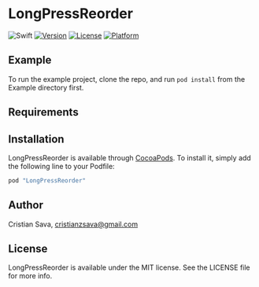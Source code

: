 # LongPressReorder

![Swift](https://img.shields.io/badge/Swift-3.0-brightgreen.svg)
[![Version](https://img.shields.io/cocoapods/v/LongPressReorder.svg?style=flat)](http://cocoapods.org/pods/LongPressReorder)
[![License](https://img.shields.io/cocoapods/l/LongPressReorder.svg?style=flat)](http://cocoapods.org/pods/LongPressReorder)
[![Platform](https://img.shields.io/cocoapods/p/LongPressReorder.svg?style=flat)](http://cocoapods.org/pods/LongPressReorder)

## Example

To run the example project, clone the repo, and run `pod install` from the Example directory first.

## Requirements

## Installation

LongPressReorder is available through [CocoaPods](http://cocoapods.org). To install
it, simply add the following line to your Podfile:

```ruby
pod "LongPressReorder"
```

## Author

Cristian Sava, cristianzsava@gmail.com

## License

LongPressReorder is available under the MIT license. See the LICENSE file for more info.
